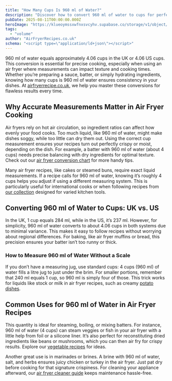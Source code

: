 ```yaml
---
title: "How Many Cups Is 960 ml of Water?"
description: "Discover how to convert 960 ml of water to cups for perfect air fryer recipes every time. Get precise measurements and cooking tips now!"
pubDate: 2025-08-11T00:00:00.000Z
heroImage: "https://klueoymssxwfnxsvcyhv.supabase.co/storage/v1/object/public/md/how-many-cups-is-960-ml-of-water-2f181080.webp"
tags:
  - "volume"
author: "AirFryerRecipes.co.uk"
schema: "<script type=\"application/ld+json\"></script>"
---
```


<p>960 ml of water equals approximately 4.06 cups in the UK or 4.06 US cups. This conversion is essential for precise cooking, especially when using an air fryer where measurements can impact texture and cooking times. Whether you’re preparing a sauce, batter, or simply hydrating ingredients, knowing how many cups is 960 ml of water ensures consistency in your dishes. At <a href=https://www.airfryerrecipe.co.uk/>airfryerrecipe.co.uk</a>, we help you master these conversions for flawless results every time.</p>  

<h2>Why Accurate Measurements Matter in Air Fryer Cooking</h2>  
<p>Air fryers rely on hot air circulation, so ingredient ratios can affect how evenly your food cooks. Too much liquid, like 960 ml of water, might make dishes soggy, while too little can dry them out. Using the correct cup measurement ensures your recipes turn out perfectly crispy or moist, depending on the dish. For example, a batter with 960 ml of water (about 4 cups) needs precise balancing with dry ingredients for optimal texture. Check out our <a href=https://www.airfryerrecipe.co.uk/air-fryer-conversion-chart>air fryer conversion chart</a> for more handy tips.</p>  

<p>Many air fryer recipes, like cakes or steamed buns, require exact liquid measurements. If a recipe calls for 960 ml of water, knowing it’s roughly 4 cups helps you adjust if using a different measuring system. This is particularly useful for international cooks or when following recipes from <a href=https://www.airfryerrecipe.co.uk/recipes>our collection</a> designed for varied kitchen tools.</p>  

<h2>Converting 960 ml of Water to Cups: UK vs. US</h2>  
<p>In the UK, 1 cup equals 284 ml, while in the US, it’s 237 ml. However, for simplicity, 960 ml of water converts to about 4.06 cups in both systems due to minimal variance. This makes it easy to follow recipes without worrying about regional differences. For baking, like air fryer muffins or bread, this precision ensures your batter isn’t too runny or thick.</p>  

<h3>How to Measure 960 ml of Water Without a Scale</h3>  
<p>If you don’t have a measuring jug, use standard cups: 4 cups (960 ml) of water fills a litre jug to just under the brim. For smaller portions, remember that 240 ml equals 1 cup, so 960 ml is simply four of those. This trick works for liquids like stock or milk in air fryer recipes, such as creamy <a href=https://www.airfryerrecipe.co.uk/recipe-category/potatoes>potato dishes</a>.</p>  

<h2>Common Uses for 960 ml of Water in Air Fryer Recipes</h2>  
<p>This quantity is ideal for steaming, boiling, or mixing batters. For instance, 960 ml of water (4 cups) can steam veggies or fish in your air fryer with a little help from foil or a silicone liner. It’s also perfect for reconstituting dried ingredients like beans or mushrooms, which you can then air fry for crispy results. Explore our <a href=https://www.airfryerrecipe.co.uk/recipe-category/vegetables>vegetable recipes</a> for ideas.</p>  

<p>Another great use is in marinades or brines. A brine with 960 ml of water, salt, and herbs ensures juicy chicken or turkey in the air fryer. Just pat dry before cooking for that signature crispiness. For cleaning your appliance afterward, our <a href=https://www.airfryerrecipe.co.uk/air-fryer-cleaner>air fryer cleaner guide</a> keeps maintenance hassle-free.</p>